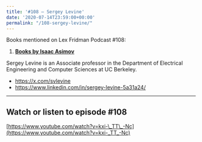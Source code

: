 ```yaml
---
title: '#108 – Sergey Levine'
date: '2020-07-14T23:59:00+00:00'
permalink: "/108-sergey-levine/"
---
```


Books mentioned on Lex Fridman Podcast #108:

1. <b><a href="https://amzn.to/3u0DoUF" target="_blank" rel="sponsored noopener noreferrer">Books by Isaac Asimov</a></b>

<!--more-->

Sergey Levine is an Associate professor in the Department of Electrical Engineering and Computer Sciences at UC Berkeley.

- <a href="https://x.com/svlevine" target="_blank">https://x.com/svlevine</a>
- <a href="https://www.linkedin.com/in/sergey-levine-5a31a24/" target="_blank">https://www.linkedin.com/in/sergey-levine-5a31a24/</a>

- - - - - -

## Watch or listen to episode #108

[https://www.youtube.com/watch?v=kxi-\_TT\_-Nc](https://www.youtube.com/watch?v=kxi-_TT_-Nc)